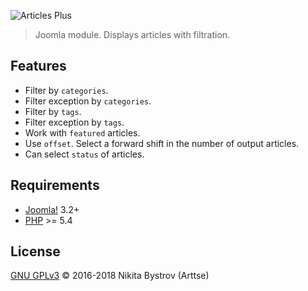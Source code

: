 ![Articles Plus](https://cdn.rawgit.com/Arttse/joomla.mod_articles_plus/master/logo.svg)

> Joomla module. Displays articles with filtration.


## Features

- Filter by `categories`.
- Filter exception by `categories`.
- Filter by `tags`.
- Filter exception by `tags`.
- Work with `featured` articles.
- Use `offset`. Select a forward shift in the number of output articles.
- Can select `status` of articles.


## Requirements

- [Joomla!](https://github.com/joomla/joomla-cms) 3.2+
- [PHP](http://www.php.net/) >= 5.4


## License

[GNU GPLv3](http://www.gnu.org/licenses/gpl-3.0.en.html) &copy; 2016-2018 Nikita Bystrov (Arttse)
